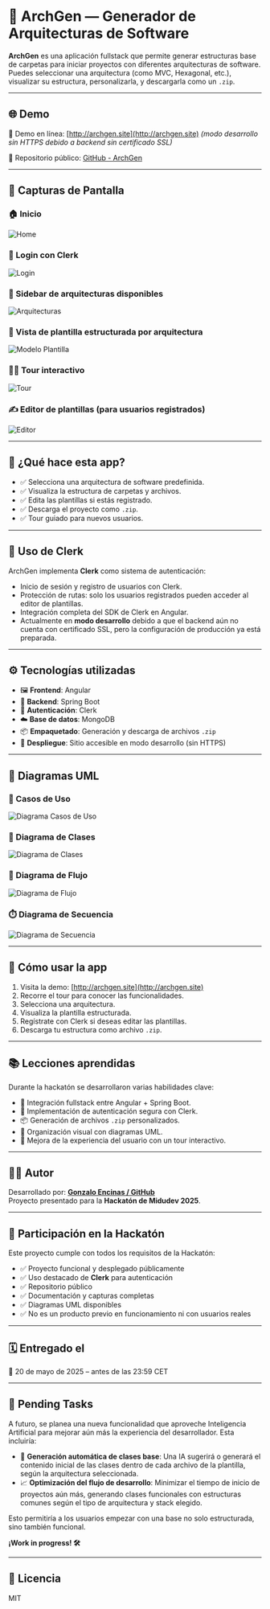 # 🧱 ArchGen — Generador de Arquitecturas de Software

**ArchGen** es una aplicación fullstack que permite generar estructuras base de carpetas para iniciar proyectos con diferentes arquitecturas de software. Puedes seleccionar una arquitectura (como MVC, Hexagonal, etc.), visualizar su estructura, personalizarla, y descargarla como un `.zip`.

---

## 🌐 Demo

🧪 Demo en línea: [http://archgen.site](http://archgen.site) *(modo desarrollo sin HTTPS debido a backend sin certificado SSL)*

📁 Repositorio público: [GitHub - ArchGen](https://github.com/dulphyj/ArchGen)

---

## 📸 Capturas de Pantalla

### 🏠 Inicio
![Home](./screens/home.png)

### 🔐 Login con Clerk
![Login](./screens/login.png)

### 🧩 Sidebar de arquitecturas disponibles
![Arquitecturas](./screens/arquitecturas.png)

### 📁 Vista de plantilla estructurada por arquitectura
![Modelo Plantilla](./screens/modelo-plantilla.png)

### 🧑‍🏫 Tour interactivo
![Tour](./screens/tour.png)

### ✍️ Editor de plantillas (para usuarios registrados)
![Editor](./screens/editor.png)

---

## 🧰 ¿Qué hace esta app?

- ✅ Selecciona una arquitectura de software predefinida.
- ✅ Visualiza la estructura de carpetas y archivos.
- ✅ Edita las plantillas si estás registrado.
- ✅ Descarga el proyecto como `.zip`.
- ✅ Tour guiado para nuevos usuarios.

---

## 🔐 Uso de Clerk

ArchGen implementa **Clerk** como sistema de autenticación:

- Inicio de sesión y registro de usuarios con Clerk.
- Protección de rutas: solo los usuarios registrados pueden acceder al editor de plantillas.
- Integración completa del SDK de Clerk en Angular.
- Actualmente en **modo desarrollo** debido a que el backend aún no cuenta con certificado SSL, pero la configuración de producción ya está preparada.

---

## ⚙️ Tecnologías utilizadas

- 🖼️ **Frontend**: Angular
- 🚀 **Backend**: Spring Boot
- 🧾 **Autenticación**: Clerk
- ☁️ **Base de datos**: MongoDB
- 📦 **Empaquetado**: Generación y descarga de archivos `.zip`
- 🧪 **Despliegue**: Sitio accesible en modo desarrollo (sin HTTPS)

---

## 🧠 Diagramas UML

### 📌 Casos de Uso
![Diagrama Casos de Uso](./uml/diagrama_casos_de_uso.svg)

### 🧱 Diagrama de Clases
![Diagrama de Clases](./uml/diagrama_clases.svg)

### 🔁 Diagrama de Flujo
![Diagrama de Flujo](./uml/diagrama_flujo.svg)

### ⏱️ Diagrama de Secuencia
![Diagrama de Secuencia](./uml/diagrama_secuencia.svg)


---

## 🚀 Cómo usar la app

1. Visita la demo: [http://archgen.site](http://archgen.site)
2. Recorre el tour para conocer las funcionalidades.
3. Selecciona una arquitectura.
4. Visualiza la plantilla estructurada.
5. Regístrate con Clerk si deseas editar las plantillas.
6. Descarga tu estructura como archivo `.zip`.

---

## 📚 Lecciones aprendidas

Durante la hackatón se desarrollaron varias habilidades clave:

- 🧩 Integración fullstack entre Angular + Spring Boot.
- 🔐 Implementación de autenticación segura con Clerk.
- 📦 Generación de archivos `.zip` personalizados.
- 🧠 Organización visual con diagramas UML.
- 🌱 Mejora de la experiencia del usuario con un tour interactivo.

---

## 🧑‍💻 Autor

Desarrollado por: **[Gonzalo Encinas / GitHub](https://github.com/dulphyj)**  
Proyecto presentado para la **Hackatón de Midudev 2025**.

---

## 📝 Participación en la Hackatón

Este proyecto cumple con todos los requisitos de la Hackatón:

- ✅ Proyecto funcional y desplegado públicamente
- ✅ Uso destacado de **Clerk** para autenticación
- ✅ Repositorio público
- ✅ Documentación y capturas completas
- ✅ Diagramas UML disponibles
- ✅ No es un producto previo en funcionamiento ni con usuarios reales

---

## 🗓️ Entregado el

📅 20 de mayo de 2025 – antes de las 23:59 CET

---

## 🔮 Pending Tasks

A futuro, se planea una nueva funcionalidad que aproveche Inteligencia Artificial para mejorar aún más la experiencia del desarrollador. Esta incluiría:

- 🧠 **Generación automática de clases base**: Una IA sugerirá o generará el contenido inicial de las clases dentro de cada archivo de la plantilla, según la arquitectura seleccionada.
- 📈 **Optimización del flujo de desarrollo**: Minimizar el tiempo de inicio de proyectos aún más, generando clases funcionales con estructuras comunes según el tipo de arquitectura y stack elegido.

Esto permitiría a los usuarios empezar con una base no solo estructurada, sino también funcional.

**¡Work in progress! 🛠️**

---

## 📄 Licencia

MIT
